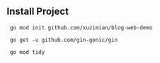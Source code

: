## Install Project

```shell
 go mod init github.com/xuzimian/blog-web-demo

 go get -u github.com/gin-gonic/gin

 go mod tidy
```
